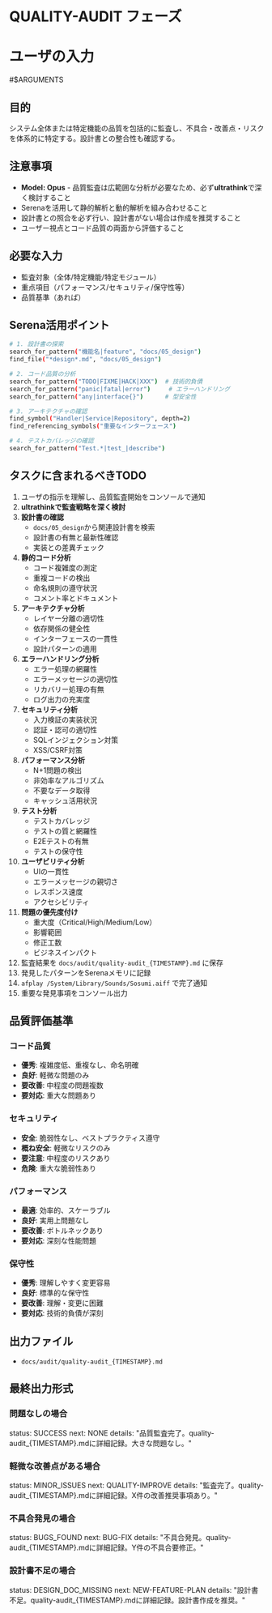 # QUALITY-AUDIT フェーズ

# ユーザの入力
#$ARGUMENTS

## 目的
システム全体または特定機能の品質を包括的に監査し、不具合・改善点・リスクを体系的に特定する。設計書との整合性も確認する。

## 注意事項
- **Model: Opus** - 品質監査は広範囲な分析が必要なため、必ず**ultrathink**で深く検討すること
- Serenaを活用して静的解析と動的解析を組み合わせること
- 設計書との照合を必ず行い、設計書がない場合は作成を推奨すること
- ユーザー視点とコード品質の両面から評価すること

## 必要な入力
- 監査対象（全体/特定機能/特定モジュール）
- 重点項目（パフォーマンス/セキュリティ/保守性等）
- 品質基準（あれば）

## Serena活用ポイント
```bash
# 1. 設計書の探索
search_for_pattern("機能名|feature", "docs/05_design")
find_file("*design*.md", "docs/05_design")

# 2. コード品質の分析
search_for_pattern("TODO|FIXME|HACK|XXX")  # 技術的負債
search_for_pattern("panic|fatal|error")     # エラーハンドリング
search_for_pattern("any|interface{}")      # 型安全性

# 3. アーキテクチャの確認
find_symbol("Handler|Service|Repository", depth=2)
find_referencing_symbols("重要なインターフェース")

# 4. テストカバレッジの確認
search_for_pattern("Test.*|test_|describe")
```

## タスクに含まれるべきTODO
1. ユーザの指示を理解し、品質監査開始をコンソールで通知
2. **ultrathinkで監査戦略を深く検討**
3. **設計書の確認**
   - `docs/05_design`から関連設計書を検索
   - 設計書の有無と最新性確認
   - 実装との差異チェック
4. **静的コード分析**
   - コード複雑度の測定
   - 重複コードの検出
   - 命名規則の遵守状況
   - コメント率とドキュメント
5. **アーキテクチャ分析**
   - レイヤー分離の適切性
   - 依存関係の健全性
   - インターフェースの一貫性
   - 設計パターンの適用
6. **エラーハンドリング分析**
   - エラー処理の網羅性
   - エラーメッセージの適切性
   - リカバリー処理の有無
   - ログ出力の充実度
7. **セキュリティ分析**
   - 入力検証の実装状況
   - 認証・認可の適切性
   - SQLインジェクション対策
   - XSS/CSRF対策
8. **パフォーマンス分析**
   - N+1問題の検出
   - 非効率なアルゴリズム
   - 不要なデータ取得
   - キャッシュ活用状況
9. **テスト分析**
   - テストカバレッジ
   - テストの質と網羅性
   - E2Eテストの有無
   - テストの保守性
10. **ユーザビリティ分析**
    - UIの一貫性
    - エラーメッセージの親切さ
    - レスポンス速度
    - アクセシビリティ
11. **問題の優先度付け**
    - 重大度（Critical/High/Medium/Low）
    - 影響範囲
    - 修正工数
    - ビジネスインパクト
12. 監査結果を `docs/audit/quality-audit_{TIMESTAMP}.md` に保存
13. 発見したパターンをSerenaメモリに記録
14. `afplay /System/Library/Sounds/Sosumi.aiff` で完了通知
15. 重要な発見事項をコンソール出力

## 品質評価基準

### コード品質
- **優秀**: 複雑度低、重複なし、命名明確
- **良好**: 軽微な問題のみ
- **要改善**: 中程度の問題複数
- **要対応**: 重大な問題あり

### セキュリティ
- **安全**: 脆弱性なし、ベストプラクティス遵守
- **概ね安全**: 軽微なリスクのみ
- **要注意**: 中程度のリスクあり
- **危険**: 重大な脆弱性あり

### パフォーマンス
- **最適**: 効率的、スケーラブル
- **良好**: 実用上問題なし
- **要改善**: ボトルネックあり
- **要対応**: 深刻な性能問題

### 保守性
- **優秀**: 理解しやすく変更容易
- **良好**: 標準的な保守性
- **要改善**: 理解・変更に困難
- **要対応**: 技術的負債が深刻

## 出力ファイル
- `docs/audit/quality-audit_{TIMESTAMP}.md`

## 最終出力形式
### 問題なしの場合
status: SUCCESS
next: NONE
details: "品質監査完了。quality-audit_{TIMESTAMP}.mdに詳細記録。大きな問題なし。"

### 軽微な改善点がある場合
status: MINOR_ISSUES
next: QUALITY-IMPROVE
details: "監査完了。quality-audit_{TIMESTAMP}.mdに詳細記録。X件の改善推奨事項あり。"

### 不具合発見の場合
status: BUGS_FOUND
next: BUG-FIX
details: "不具合発見。quality-audit_{TIMESTAMP}.mdに詳細記録。Y件の不具合要修正。"

### 設計書不足の場合
status: DESIGN_DOC_MISSING
next: NEW-FEATURE-PLAN
details: "設計書不足。quality-audit_{TIMESTAMP}.mdに詳細記録。設計書作成を推奨。"